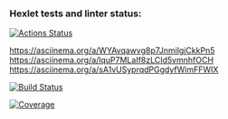 ### Hexlet tests and linter status:
[![Actions Status](https://github.com/kov-ekate/php-project-48/actions/workflows/hexlet-check.yml/badge.svg)](https://github.com/kov-ekate/php-project-48/actions)

https://asciinema.org/a/WYAvqawvg8p7JnmilgjCkkPn5
https://asciinema.org/a/lquP7MLaIf8zLCId5vmnhfOCH
https://asciinema.org/a/sA1vUSyprqdPGgdyfWimFFWIX

[![Build Status](https://github.com/kov-ekate/php-project-48/actions/workflows/CI.yml/badge.svg)](https://github.com/kov-ekate/php-project-48/actions/workflows/CI.yml)

[![Coverage](https://sonarcloud.io/api/project_badges/measure?project=kov-ekate_php-project-48&metric=coverage)](https://sonarcloud.io/summary/new_code?id=kov-ekate_php-project-48)